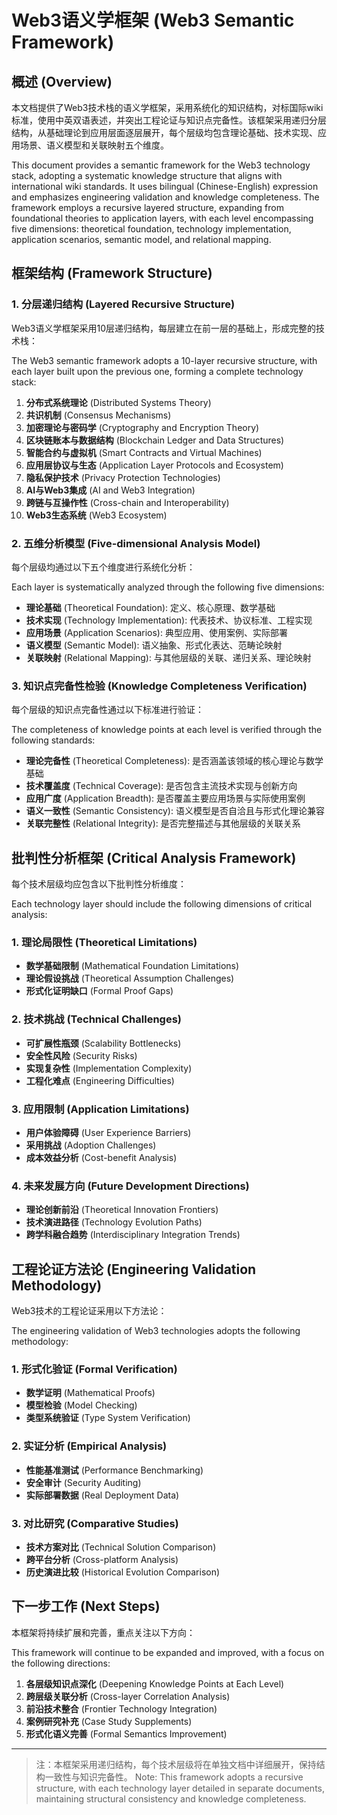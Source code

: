 # Web3语义学框架 (Web3 Semantic Framework)

## 概述 (Overview)

本文档提供了Web3技术栈的语义学框架，采用系统化的知识结构，对标国际wiki标准，使用中英双语表述，并突出工程论证与知识点完备性。该框架采用递归分层结构，从基础理论到应用层面逐层展开，每个层级均包含理论基础、技术实现、应用场景、语义模型和关联映射五个维度。

This document provides a semantic framework for the Web3 technology stack, adopting a systematic knowledge structure that aligns with international wiki standards. It uses bilingual (Chinese-English) expression and emphasizes engineering validation and knowledge completeness. The framework employs a recursive layered structure, expanding from foundational theories to application layers, with each level encompassing five dimensions: theoretical foundation, technology implementation, application scenarios, semantic model, and relational mapping.

## 框架结构 (Framework Structure)

### 1. 分层递归结构 (Layered Recursive Structure)

Web3语义学框架采用10层递归结构，每层建立在前一层的基础上，形成完整的技术栈：

The Web3 semantic framework adopts a 10-layer recursive structure, with each layer built upon the previous one, forming a complete technology stack:

1. **分布式系统理论** (Distributed Systems Theory)
2. **共识机制** (Consensus Mechanisms)
3. **加密理论与密码学** (Cryptography and Encryption Theory)
4. **区块链账本与数据结构** (Blockchain Ledger and Data Structures)
5. **智能合约与虚拟机** (Smart Contracts and Virtual Machines)
6. **应用层协议与生态** (Application Layer Protocols and Ecosystem)
7. **隐私保护技术** (Privacy Protection Technologies)
8. **AI与Web3集成** (AI and Web3 Integration)
9. **跨链与互操作性** (Cross-chain and Interoperability)
10. **Web3生态系统** (Web3 Ecosystem)

### 2. 五维分析模型 (Five-dimensional Analysis Model)

每个层级均通过以下五个维度进行系统化分析：

Each layer is systematically analyzed through the following five dimensions:

- **理论基础** (Theoretical Foundation): 定义、核心原理、数学基础
- **技术实现** (Technology Implementation): 代表技术、协议标准、工程实现
- **应用场景** (Application Scenarios): 典型应用、使用案例、实际部署
- **语义模型** (Semantic Model): 语义抽象、形式化表达、范畴论映射
- **关联映射** (Relational Mapping): 与其他层级的关联、递归关系、理论映射

### 3. 知识点完备性检验 (Knowledge Completeness Verification)

每个层级的知识点完备性通过以下标准进行验证：

The completeness of knowledge points at each level is verified through the following standards:

- **理论完备性** (Theoretical Completeness): 是否涵盖该领域的核心理论与数学基础
- **技术覆盖度** (Technical Coverage): 是否包含主流技术实现与创新方向
- **应用广度** (Application Breadth): 是否覆盖主要应用场景与实际使用案例
- **语义一致性** (Semantic Consistency): 语义模型是否自洽且与形式化理论兼容
- **关联完整性** (Relational Integrity): 是否完整描述与其他层级的关联关系

## 批判性分析框架 (Critical Analysis Framework)

每个技术层级均应包含以下批判性分析维度：

Each technology layer should include the following dimensions of critical analysis:

### 1. 理论局限性 (Theoretical Limitations)

- **数学基础限制** (Mathematical Foundation Limitations)
- **理论假设挑战** (Theoretical Assumption Challenges)
- **形式化证明缺口** (Formal Proof Gaps)

### 2. 技术挑战 (Technical Challenges)

- **可扩展性瓶颈** (Scalability Bottlenecks)
- **安全性风险** (Security Risks)
- **实现复杂性** (Implementation Complexity)
- **工程化难点** (Engineering Difficulties)

### 3. 应用限制 (Application Limitations)

- **用户体验障碍** (User Experience Barriers)
- **采用挑战** (Adoption Challenges)
- **成本效益分析** (Cost-benefit Analysis)

### 4. 未来发展方向 (Future Development Directions)

- **理论创新前沿** (Theoretical Innovation Frontiers)
- **技术演进路径** (Technology Evolution Paths)
- **跨学科融合趋势** (Interdisciplinary Integration Trends)

## 工程论证方法论 (Engineering Validation Methodology)

Web3技术的工程论证采用以下方法论：

The engineering validation of Web3 technologies adopts the following methodology:

### 1. 形式化验证 (Formal Verification)

- **数学证明** (Mathematical Proofs)
- **模型检验** (Model Checking)
- **类型系统验证** (Type System Verification)

### 2. 实证分析 (Empirical Analysis)

- **性能基准测试** (Performance Benchmarking)
- **安全审计** (Security Auditing)
- **实际部署数据** (Real Deployment Data)

### 3. 对比研究 (Comparative Studies)

- **技术方案对比** (Technical Solution Comparison)
- **跨平台分析** (Cross-platform Analysis)
- **历史演进比较** (Historical Evolution Comparison)

## 下一步工作 (Next Steps)

本框架将持续扩展和完善，重点关注以下方向：

This framework will continue to be expanded and improved, with a focus on the following directions:

1. **各层级知识点深化** (Deepening Knowledge Points at Each Level)
2. **跨层级关联分析** (Cross-layer Correlation Analysis)
3. **前沿技术整合** (Frontier Technology Integration)
4. **案例研究补充** (Case Study Supplements)
5. **形式化语义完善** (Formal Semantics Improvement)

---

> 注：本框架采用递归结构，每个技术层级将在单独文档中详细展开，保持结构一致性与知识完备性。
> Note: This framework adopts a recursive structure, with each technology layer detailed in separate documents, maintaining structural consistency and knowledge completeness.
